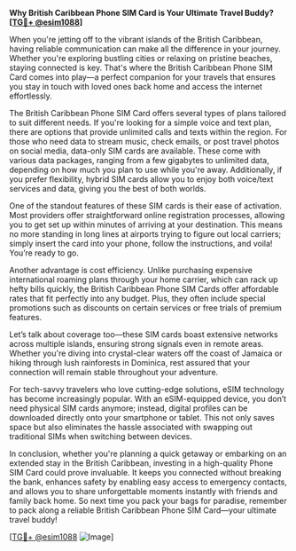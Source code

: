 **Why British Caribbean Phone SIM Card is Your Ultimate Travel Buddy? [[TG💪+ @esim1088](https://t.me/s/esim1088)]**

When you're jetting off to the vibrant islands of the British Caribbean, having reliable communication can make all the difference in your journey. Whether you're exploring bustling cities or relaxing on pristine beaches, staying connected is key. That's where the British Caribbean Phone SIM Card comes into play—a perfect companion for your travels that ensures you stay in touch with loved ones back home and access the internet effortlessly.

The British Caribbean Phone SIM Card offers several types of plans tailored to suit different needs. If you're looking for a simple voice and text plan, there are options that provide unlimited calls and texts within the region. For those who need data to stream music, check emails, or post travel photos on social media, data-only SIM cards are available. These come with various data packages, ranging from a few gigabytes to unlimited data, depending on how much you plan to use while you're away. Additionally, if you prefer flexibility, hybrid SIM cards allow you to enjoy both voice/text services and data, giving you the best of both worlds.

One of the standout features of these SIM cards is their ease of activation. Most providers offer straightforward online registration processes, allowing you to get set up within minutes of arriving at your destination. This means no more standing in long lines at airports trying to figure out local carriers; simply insert the card into your phone, follow the instructions, and voila! You’re ready to go.

Another advantage is cost efficiency. Unlike purchasing expensive international roaming plans through your home carrier, which can rack up hefty bills quickly, the British Caribbean Phone SIM Cards offer affordable rates that fit perfectly into any budget. Plus, they often include special promotions such as discounts on certain services or free trials of premium features.

Let’s talk about coverage too—these SIM cards boast extensive networks across multiple islands, ensuring strong signals even in remote areas. Whether you're diving into crystal-clear waters off the coast of Jamaica or hiking through lush rainforests in Dominica, rest assured that your connection will remain stable throughout your adventure.

For tech-savvy travelers who love cutting-edge solutions, eSIM technology has become increasingly popular. With an eSIM-equipped device, you don’t need physical SIM cards anymore; instead, digital profiles can be downloaded directly onto your smartphone or tablet. This not only saves space but also eliminates the hassle associated with swapping out traditional SIMs when switching between devices.

In conclusion, whether you're planning a quick getaway or embarking on an extended stay in the British Caribbean, investing in a high-quality Phone SIM Card could prove invaluable. It keeps you connected without breaking the bank, enhances safety by enabling easy access to emergency contacts, and allows you to share unforgettable moments instantly with friends and family back home. So next time you pack your bags for paradise, remember to pack along a reliable British Caribbean Phone SIM Card—your ultimate travel buddy!

[[TG💪+ @esim1088](https://t.me/s/esim1088) ![Image](https://i.postimg.cc/Y0z9fWf4/image.png)]